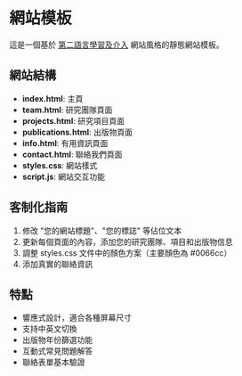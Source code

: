 # 網站模板

這是一個基於 [第二語言學習及介入](https://slli.eduhk.hk/zh-hk/) 網站風格的靜態網站模板。

## 網站結構

- **index.html**: 主頁
- **team.html**: 研究團隊頁面
- **projects.html**: 研究項目頁面
- **publications.html**: 出版物頁面
- **info.html**: 有用資訊頁面
- **contact.html**: 聯絡我們頁面
- **styles.css**: 網站樣式
- **script.js**: 網站交互功能

## 客制化指南

1. 修改 "您的網站標題"、"您的標誌" 等佔位文本
2. 更新每個頁面的內容，添加您的研究團隊、項目和出版物信息
3. 調整 styles.css 文件中的顏色方案（主要顏色為 #0066cc）
4. 添加真實的聯絡資訊

## 特點

- 響應式設計，適合各種屏幕尺寸
- 支持中英文切換
- 出版物年份篩選功能
- 互動式常見問題解答
- 聯絡表單基本驗證 